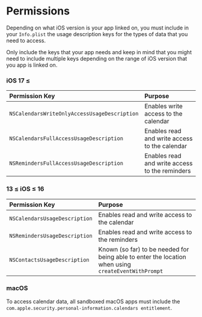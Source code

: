 # Permissions

Depending on what iOS version is your app linked on, you must include in your `Info.plist` the usage description keys
for the types of data that you need to access.

Only include the keys that your app needs and keep in mind that you might need to include multiple keys depending on the
range of iOS version that you app is linked on.

### iOS 17 &le;

| Permission Key                               | Purpose                                        |
| :------------------------------------------- | :--------------------------------------------- |
| `NSCalendarsWriteOnlyAccessUsageDescription` | Enables write access to the calendar           |
| `NSCalendarsFullAccessUsageDescription`      | Enables read and write access to the calendar  |
| `NSRemindersFullAccessUsageDescription`      | Enables read and write access to the reminders |

### 13 &le; iOS &le; 16

| Permission Key                | Purpose                                                                                             |
| :---------------------------- | :-------------------------------------------------------------------------------------------------- |
| `NSCalendarsUsageDescription` | Enables read and write access to the calendar                                                       |
| `NSRemindersUsageDescription` | Enables read and write access to the reminders                                                      |
| `NSContactsUsageDescription`  | Known (so far) to be needed for being able to enter the location when using `createEventWithPrompt` |

### macOS

To access calendar data, all sandboxed macOS apps must include the `com.apple.security.personal-information.calendars entitlement`.
